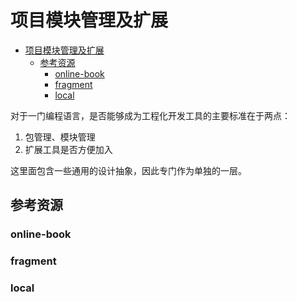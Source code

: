 # 项目模块管理及扩展

<!--ts-->
* [项目模块管理及扩展](#项目模块管理及扩展)
   * [参考资源](#参考资源)
      * [online-book](#online-book)
      * [fragment](#fragment)
      * [local](#local)

<!-- Created by https://github.com/ekalinin/github-markdown-toc -->
<!-- Added by: runner, at: Wed Jul 20 07:33:16 UTC 2022 -->

<!--te-->

对于一门编程语言，是否能够成为工程化开发工具的主要标准在于两点：

1. 包管理、模块管理
2. 扩展工具是否方便加入

这里面包含一些通用的设计抽象，因此专门作为单独的一层。

## 参考资源

### online-book

### fragment

### local